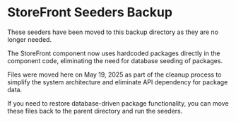# StoreFront Seeders Backup

These seeders have been moved to this backup directory as they are no longer needed.

The StoreFront component now uses hardcoded packages directly in the component code, eliminating the need for database seeding of packages.

Files were moved here on May 19, 2025 as part of the cleanup process to simplify the system architecture and eliminate API dependency for package data.

If you need to restore database-driven package functionality, you can move these files back to the parent directory and run the seeders.
